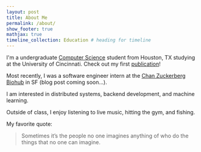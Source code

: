 ```yaml
---
layout: post
title: About Me 
permalink: /about/
show_footer: true
mathjax: true
timeline_collection: Education # heading for timeline
---
```


I'm a undergraduate [Computer Science](https://ceas.uc.edu/academics/departments/computer-science.html) student from Houston, TX studying at the University of Cincinnati. Check out my first [publication](https://joss.theoj.org)!

Most recently, I was a software engineer intern at the [Chan Zuckerberg Biohub](https://www.elevancehealth.com/) in SF (blog post coming soon...).

I am interested in distributed systems, backend development, and machine learning.

Outside of class, I enjoy listening to live music, hitting the gym, and fishing.

My favorite quote:

> Sometimes it’s the people no one imagines anything of who do the things that no one can imagine.

